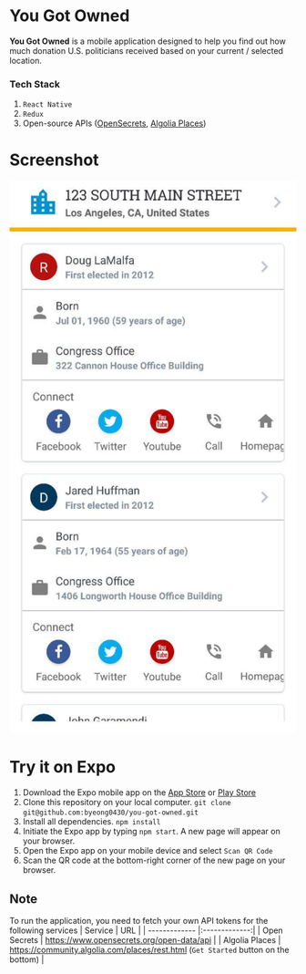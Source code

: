# You Got Owned
**You Got Owned** is a mobile application designed to help you find out how much donation U.S. politicians received based on your current / selected location.

### Tech Stack
1. `React Native`
2. `Redux`
3. Open-source APIs ([OpenSecrets](https://www.opensecrets.org/), [Algolia Places](https://community.algolia.com/places/))

# Screenshot
![Screenshot](./assets/main_page.jpg)

# Try it on Expo
1. Download the Expo mobile app on the [App Store](https://itunes.apple.com/us/app/expo-client/id982107779) or [Play Store](https://play.google.com/store/apps/details?id=host.exp.exponent)
2. Clone this repository on your local computer. `git clone git@github.com:byeong0430/you-got-owned.git`
3. Install all dependencies. `npm install`
4. Initiate the Expo app by typing `npm start`. A new page will appear on your browser.
5. Open the Expo app on your mobile device and select `Scan QR Code`
6. Scan the QR code at the bottom-right corner of the new page on your browser.

## Note
To run the application, you need to fetch your own API tokens for the following services
| Service        | URL           |
| ------------- |:-------------:|
| Open Secrets      | https://www.opensecrets.org/open-data/api |
| Algolia Places      | https://community.algolia.com/places/rest.html (`Get Started` button on the bottom)      |
